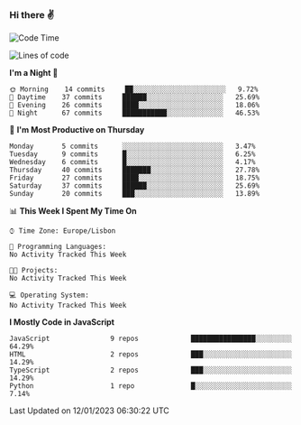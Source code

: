 ### Hi there :v:

<!--
**eusebioaddsilva/eusebioaddsilva** is a ✨ _special_ ✨ repository because its `README.md` (this file) appears on your GitHub profile.

<!--START_SECTION:waka-->
![Code Time](http://img.shields.io/badge/Code%20Time-35%20hrs%2012%20mins-blue)

![Lines of code](https://img.shields.io/badge/From%20Hello%20World%20I%27ve%20Written-653%20Thousand%20lines%20of%20code-blue)

**I'm a Night 🦉** 

```text
🌞 Morning    14 commits     ██░░░░░░░░░░░░░░░░░░░░░░░   9.72% 
🌆 Daytime    37 commits     ██████░░░░░░░░░░░░░░░░░░░   25.69% 
🌃 Evening    26 commits     ████░░░░░░░░░░░░░░░░░░░░░   18.06% 
🌙 Night      67 commits     ███████████░░░░░░░░░░░░░░   46.53%

```
📅 **I'm Most Productive on Thursday** 

```text
Monday       5 commits      ░░░░░░░░░░░░░░░░░░░░░░░░░   3.47% 
Tuesday      9 commits      █░░░░░░░░░░░░░░░░░░░░░░░░   6.25% 
Wednesday    6 commits      █░░░░░░░░░░░░░░░░░░░░░░░░   4.17% 
Thursday     40 commits     ███████░░░░░░░░░░░░░░░░░░   27.78% 
Friday       27 commits     ████░░░░░░░░░░░░░░░░░░░░░   18.75% 
Saturday     37 commits     ██████░░░░░░░░░░░░░░░░░░░   25.69% 
Sunday       20 commits     ███░░░░░░░░░░░░░░░░░░░░░░   13.89%

```


📊 **This Week I Spent My Time On** 

```text
⌚︎ Time Zone: Europe/Lisbon

💬 Programming Languages: 
No Activity Tracked This Week

🐱‍💻 Projects: 
No Activity Tracked This Week

💻 Operating System: 
No Activity Tracked This Week

```

**I Mostly Code in JavaScript** 

```text
JavaScript               9 repos             ████████████████░░░░░░░░░   64.29% 
HTML                     2 repos             ███░░░░░░░░░░░░░░░░░░░░░░   14.29% 
TypeScript               2 repos             ███░░░░░░░░░░░░░░░░░░░░░░   14.29% 
Python                   1 repo              █░░░░░░░░░░░░░░░░░░░░░░░░   7.14%

```



 Last Updated on 12/01/2023 06:30:22 UTC
<!--END_SECTION:waka-->
